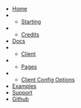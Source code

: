 * [Home](/)
* * [Starting](/?id=installation)
* * [Credits](/?id=credits)
* [Docs](/docs)
* * [Client](/docs/client)
* * [Pages](/docs/pages)
* * [Client Config Options](/docs/clientconfigoptions)
* [Examples](/Examples/)
* [Support](/support)
* [Github](https://github.com/turtlepaw/discord.jsh/)